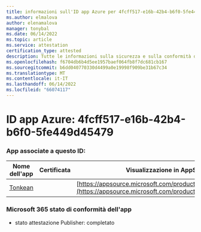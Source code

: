 ```yaml
---
title: informazioni sull'ID app Azure per 4fcff517-e16b-42b4-b6f0-5fe449d45479
ms.author: elmalova
author: elenamalova
manager: tonybal
ms.date: 06/14/2022
ms.topic: article
ms.service: attestation
certification_type: attested
description: Tutte le informazioni sulla sicurezza e sulla conformità disponibili per 4fcff517-e16b-42b4-b6f0-5fe449d45479.
ms.openlocfilehash: f6704db6b4d5ee1957baef064fb8f7dc681cb167
ms.sourcegitcommit: b6dd040770330d4499a0e19998f909be31b67c34
ms.translationtype: MT
ms.contentlocale: it-IT
ms.lasthandoff: 06/14/2022
ms.locfileid: "66074117"
---
```

# <a name="azure-app-id-4fcff517-e16b-42b4-b6f0-5fe449d45479"></a>ID app Azure: 4fcff517-e16b-42b4-b6f0-5fe449d45479


### <a name="apps-associated-with-this-id"></a>App associate a questo ID:
| **Nome dell'app** | **Certificata** | **Visualizzazione in AppSource** |
|--------------|---------------|-----------------------|
| [Tonkean](../forward/WA104381749.md) |  | [https://appsource.microsoft.com/product/office/WA104381749](https://appsource.microsoft.com/product/office/WA104381749) |

### <a name="microsoft-365-app-compliance-status"></a>Microsoft 365 stato di conformità dell'app
- stato attestazione Publisher: completato
